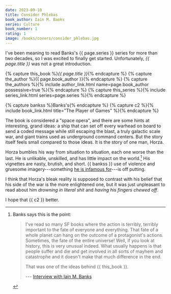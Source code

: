 ```yaml
---
date: 2023-09-10
title: Consider Phlebas
book_author: Iain M. Banks
series: Culture
book_number: 1
rating: 1
image: /books/covers/consider_phlebas.jpg
---
```


I've been meaning to read <span class="author-name">Banks</span>'s <span
class="book-series">{{ page.series }}</span> series for more than two decades,
so I was excited to finally get started. Unfortunately, <cite
class="book-title">{{ page.title }}</cite> was not a great introduction.

{% capture this_book %}<cite class="book-title">{{ page.title }}</cite>{% endcapture %}
{% capture the_author %}<span class="author-name">{{ page.book_author }}</span>{% endcapture %}
{% capture the_authors %}{% include author_link.html name=page.book_author possessive=true %}{% endcapture %}
{% capture this_series %}{% include series_link.html series=page.series %}{% endcapture %}

{% capture bankss %}<span class="author-name">Banks</span>'s{% endcapture %}
{% capture c2 %}{% include book_link.html title="The Player of Games" %}{% endcapture %}

The book is considered a "space opera", and there are some hints at
interesting, grand ideas: a ship that can set off every warhead on board to
send a coded message while still escaping the blast, a truly galactic scale
war, and giant trains used as underground command centers. But the story
itself feels small compared to those ideas. It is the story of one man, Horza.

Horza bumbles his way from situation to situation, each one worse than the
last. He is unlikable, unskilled, and has little impact on the world.[^banks]
His vignettes are nasty, brutish, and short. {{ bankss }} use of violence and
gruesome imagery---something [he is infamous for][wasp]---is off putting.

[wasp]: https://en.wikipedia.org/wiki/The_Wasp_Factory

[^banks]:
    Banks says this is the point:

    > I've read so many SF books where the action is terribly, terribly
    > important to the fate of everyone and everything. That fate of a whole
    > planet can hang on the outcome of a protagonist's actions. Sometimes,
    > the fate of the entire universe! Well, if you look at history, this is
    > very unusual indeed. What usually happens is that people suffer and die
    > and get involved in all sorts of mayhem and catastrophe and it doesn't
    > make that much difference in the end.
    >
    > That was one of the ideas behind {{ this_book }}.
    >
    > --- [Interview with Iain M. Banks][int]

[int]: https://web.archive.org/web/20071223184232/http://homepages.compuserve.de/Mostral/interviews/starlog94.htm

I think that Horza's bleak reality is supposed to contrast with his belief
that his side of the war is the more enlightened one, but it was just
unpleasant to read about him _drowning in literal shit_ and _having his
fingers chewed off_.

I hope that {{ c2 }} better.
